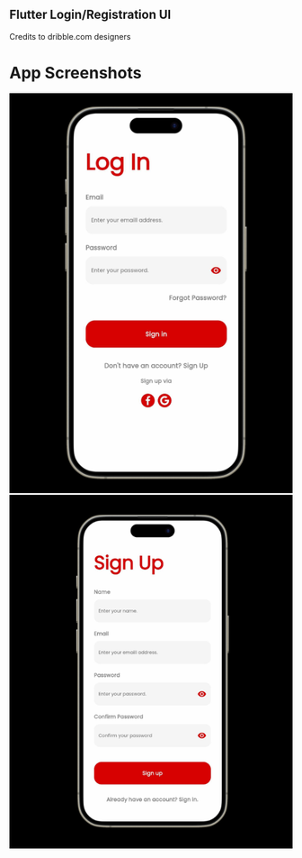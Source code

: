## Flutter Login/Registration UI

Credits to dribble.com designers

# App Screenshots

<img src='assets/images/Login.png'>

<img src='assets/images/Register.png'>
